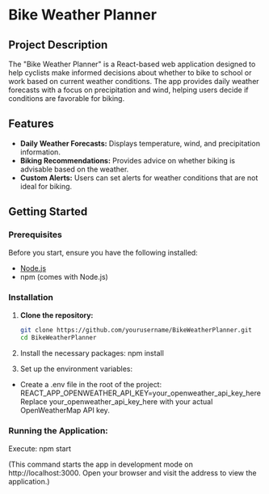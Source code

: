 # Bike Weather Planner

## Project Description
The "Bike Weather Planner" is a React-based web application designed to help cyclists make informed decisions about whether to bike to school or work based on current weather conditions. The app provides daily weather forecasts with a focus on precipitation and wind, helping users decide if conditions are favorable for biking.

## Features
- **Daily Weather Forecasts:** Displays temperature, wind, and precipitation information.
- **Biking Recommendations:** Provides advice on whether biking is advisable based on the weather.
- **Custom Alerts:** Users can set alerts for weather conditions that are not ideal for biking.

## Getting Started

### Prerequisites
Before you start, ensure you have the following installed:
- [Node.js](https://nodejs.org/)
- npm (comes with Node.js)

### Installation
1. **Clone the repository:**
   ```bash
   git clone https://github.com/yourusername/BikeWeatherPlanner.git
   cd BikeWeatherPlanner

2. Install the necessary packages:
npm install

3. Set up the environment variables:
- Create a .env file in the root of the project:
REACT_APP_OPENWEATHER_API_KEY=your_openweather_api_key_here
Replace your_openweather_api_key_here with your actual OpenWeatherMap API key.

### Running the Application:
Execute:
npm start

(This command starts the app in development mode on http://localhost:3000. Open your browser and visit the address to view the application.)
